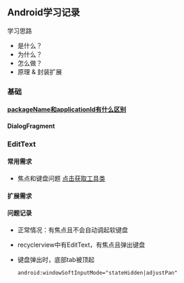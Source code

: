 ## Android学习记录
学习思路
  * 是什么？
  * 为什么？
  * 怎么做？
  * 原理 & 封装扩展
###  基础
#### [packageName和applicationId有什么区别](https://blog.csdn.net/u011889786/article/details/54296462)
#### DialogFragment
  

### EditText
#### 常用需求

* 焦点和键盘问题 [点击获取工具类](https://github.com/NanaGithub/Today/blob/master/base/src/main/java/com/jnn/mylibrary/util/EditViewUtil.java)

#### 扩展需求
#### 问题记录

* 正常情况：有焦点且不会自动调起软键盘
* recyclerview中有EditText，有焦点且弹出键盘
* 键盘弹出时，底部tab被顶起
  
  ```android:windowSoftInputMode="stateHidden|adjustPan"```
 

